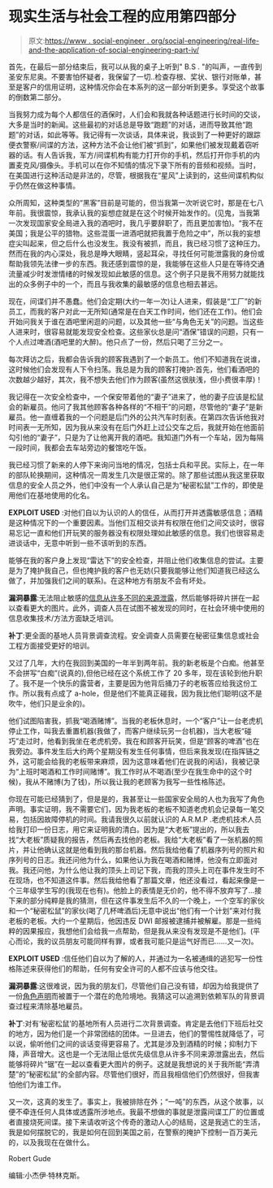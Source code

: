 # 现实生活与社会工程的应用第四部分

> 原文:[https://www . social-engineer . org/social-engineering/real-life-and-the-application-of-social-engineering-part-iv/](https://www.social-engineer.org/social-engineering/real-life-and-the-application-of-social-engineering-part-iv/)

首先，在最后一部分结束后，我可以从我的桌子上听到" B.S . "的叫声，一直传到圣安东尼奥。不要害怕怀疑者，我保留了一切..检查存根、奖状、银行对账单，甚至是客户的信用证明，这种情况你会在本系列的这一部分听到更多。享受这个故事的倒数第二部分。

当我努力成为每个人都信任的酒保时，人们会和我就各种话题进行长时间的交谈，大多是当时的新闻。这些最初的对话总是导致“跑题”的对话，进而导致其他“跑题”的对话，如此等等。我记得有一次谈话，具体来说，我谈到了一种更好的跟踪便衣警察/间谍的方法，这种方法不会让他们被“抓到”，如果他们被发现戴着窃听器的话。有人告诉我，军方/间谍机构有能力打开你的手机，然后打开你手机的内置麦克风/摄像头。手机可以在你不知情的情况下录下所有的音频和视频。当时，在美国进行这种活动是非法的，尽管，根据我在“星风”上读到的，这些间谍机构似乎仍然在做这种事情。

众所周知，这种类型的“黑客”目前是可能的，但当我第一次听说它时，那是在七八年前。我很震惊，我承认我的妄想症就是在这个时候开始发作的。(见鬼，当我第一次发现国家安全局进入我的酒吧时，我几乎要辞职了，而且更加害怕)。“我不在美国；我是公平的猎物。这些混蛋一进酒吧就把我置于危险之中”，所以我的妄想症尖叫起来，但之后什么也没发生。我没有被抓，而且，我已经习惯了这种压力。然而在我的内心深处，我总是睁大眼睛，竖起耳朵，寻找任何可能泄露我的身份或帮助我领先法律一步的东西。我还感到震惊的是，我能够在这些人只是在等待交通流量减少时发泄情绪的时候发现如此敏感的信息。这个例子只是我不用努力就能找出的众多例子中的一个，而且与我收集的最敏感的信息也相去甚远。

现在，间谍们并不愚蠢。他们会定期(大约一年一次)让人进来，假装是“工厂”的新员工，而我的客户对此一无所知(通常是在白天工作时间，他们还在工作)。他们会开始问我关于谁在酒吧里闲逛的问题，以及其他一些“与角色无关”的问题。当这些人进来时，很容易就能发现安全检查。这些家伙总是问“酒保”错误的问题，只有一个人点过啤酒(酒吧里的大醉)。他只点了一份，然后只喝了三分之一。

每次拜访之后，我都会告诉我的顾客我遇到了一个新员工。他们不知道我在说谁，这时候他们会发现有人下令扫荡。我总是为我的顾客打掩护:首先，他们看酒吧的次数越少越好，其次，我不想失去他们作为顾客(虽然这很肤浅，但小费很丰厚)！

我记得在一次安全检查中，一个保安带着他的“妻子”进来了，他的妻子应该是松鼠会的新雇员。他问了我其他顾客各种各样的“不相干”的问题，尽管他的“妻子”是新雇员。他一直缠着我的一个问题是后门外的公共汽车时刻表。在第四次告诉他我对时间表一无所知，因为我从来没有在后门外赶上过公交车之后，我就开始在他面前勾引他的“妻子”，只是为了让他离开我的酒吧。我知道门外有一个车站，因为每隔一段时间，我都会去车站旁边的餐馆吃午饭。

我已经习惯了新来的人停下来询问当地的情况，包括士兵和平民。实际上，在一年的部队轮换期间，这种情况一周发生几次是很正常的。除了那些试图从我这里获取信息的安全人员之外，他们中没有一个人承认自己是为“秘密松鼠”工作的，即使是用他们在基地使用的化名。

**EXPLOIT USED** :对他们自以为认识的人的信任，从而打开并透露敏感信息；酒精是这种情况下的一个重要因素。当他们互相交谈并有权限在他们之间交谈时，很容易忘记一直和他们开玩笑的服务器没有权限处理如此敏感的信息。我们也很容易走进谈话中，无意中听到一些不该听到的东西。

能够在我的客户身上发现“雷达下”的安全检查，并阻止他们收集信息的尝试。主要是为了掩护我自己，但也掩护我的客户也无妨(只要我能够让他们知道我已经这么做了，并加强我们之间的联系)。在这种地方有朋友不会有坏处。

**漏洞暴露**:无法阻止敏感的[信息从许多不同的来源泄露](https://www.social-engineer.org/newsletter/SocialEngineerNewsletterVol02Is20.htm "Elicitation newsletter")，然后能够将碎片拼在一起以查看更大的图片。此外，调查人员在试图不被发现的同时，在社会环境中使用的信息收集技术/方法方面缺乏培训。

**补丁**:更全面的基地人员背景调查流程。安全调查人员需要在秘密征集信息或社会工程方面接受更好的培训。

又过了几年，大约在我回到美国的一年半到两年前。我的新老板是个白痴。他甚至不会拼写“白痴”(说真的),但他已经在这个系统工作了 20 多年，现在该轮到他升职了。我不是一个快乐的露营者，主要是因为他背后捅刀子的老板答应给我这份工作。所以我有点成了 a-hole，但是他们不能真正碰我，因为我比他们聪明(这不是吹牛，他们只是业余的)。

他们试图陷害我，抓我“喝酒赌博”。当我的老板休息时，一个“客户”让一台老虎机停止工作，叫我去重置机器(我做了，而客户继续玩另一台机器)，当大老板“碰巧”走过时，他看到我坐在老虎机旁。我在和顾客开玩笑，但是“顾客的啤酒”也在我旁边。事件发生后大约两个星期没有发生任何事情，但后来我发现(在指挥链之外，这可能会给我的老板带来麻烦，因为这意味着他们在说我的闲话)，我被记录为“上班时喝酒和工作时间赌博”。我工作时从不喝酒(至少在我生命中的这个时候)，我从不赌博(为了钱)，所以我让我的老顾客为我写一些性格陈述。

你现在可能已经猜到了，但是是的，我甚至让一些国家安全局的人也为我写了角色声明。事实证明，我不需要它们，因为我老板的老板不知道老虎机会记录每一笔交易，包括因故障停机的时间。我请我很久以前就认识的 A.R.M.P .老虎机技术人员给我打印一份日志，用它来证明我的清白。因为是“大老板”提出的，所以我去找“大老板”质疑我的报告，然后再去找他的老板。我给“大老板”看了一张机器的照片，并让他确认这就是他看到我的那台机器。然后我给他看了机器序列号的照片和序列号的日志。我还问他为什么，如果他认为我在喝酒和赌博，他没有立即面对我。我还问他，为什么他让我的顶头上司记下我，而我的顶头上司在事件发生时不在现场，也不知道这件事。然后我给他看了那篇文章，他还没看过，看起来像是一个三年级学生写的(我现在也有)。他脸上的表情是无价的，他不得不放弃写了…接下来的部分纯粹是我的猜测，但在这件事发生后不久的一个晚上，一个空军的家伙和一个“秘密松鼠”的家伙(喝了几杯啤酒后)无意中说出“他们有一个计划”来对付我老板的老板。大约一个星期后，他因违反 DWI 邮报被逮捕并被解雇。那是一些纯粹的因果报应，我想他们会给我一点帮助，但是我从来没有发现是不是他们。(平心而论，我的议员朋友可能同样有罪，或者我可能只是运气好而已……又一次)。

**EXPLOIT USED** :信任他们自以为了解的人，并通过为一名被通缉的逃犯写一份性格陈述来获得他们的帮助，任何有安全许可的人都不应该与他交往。

**漏洞暴露**:这很难说，因为我的朋友们，尽管他们自己没有错，却因为给我提供了一份[角色声明](https://www.social-engineer.org/framework/influencing-others/pretexting/principles-planning/ "pretexting")而被置于一个潜在的危险境地。我猜这可以追溯到依赖军队的背景调查过程来清除基地雇员。

**补丁**:对有‘秘密松鼠’的基地所有人员进行二次背景调查。肯定是去他们下班后社交的地方，因为他们是一个非常团结的团体。一旦进去，他们的警惕性就降低了，可以说，偷听他们之间的谈话变得更容易了。尤其是涉及到酒精的时候；抑制力下降，声音增大。这也是一个无法阻止低优先级信息从许多不同来源泄露出去，然后能够将碎片“锯”在一起以查看更大图片的例子。这就是我想说的关于我所能“弄清楚”的“秘密松鼠”的全部内容。尽管他们很好，而且我相信他们仍然很好，但我害怕他们为谁工作。

又一次，这真的发生了。事实上，我被排除在外；“一吨”的东西，从这个故事，以便不牵连任何人具体或透露所涉地点。我最不想做的事就是泄露间谍工厂的位置或者直接烧死间谍。接下来请收听这个传奇的激动人心的结局，这是我逃亡的生活，我是如何摆脱它的，我是如何在回到美国之前，在警察的掩护下控制一百万美元的，以及我现在在做什么。

Robert Gude

编辑:小杰伊·特林克斯。